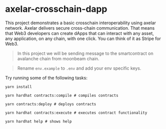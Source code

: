 # axelar-crosschain-dapp

This project demonstrates a basic crosschain interoperability using axelar network. Axelar delivers secure cross-chain communication. That means that Web3 developers can create dApps that can interact with any asset, any application, on any chain, with one click. You can think of it as Stripe for Web3.

> In this project we will be sending message to the smartcontract on avalanche chain from moonbeam chain.

> Rename `env.example` to `.env` and add your env specific keys.

Try running some of the following tasks:

```shell
yarn install

yarn hardhat contracts:compile # compiles contracts

yarn contracts:deploy # deploys contracts

yarn hardhat contracts:execute # executes contract functionality

yarn hardhat help # shows help
```

